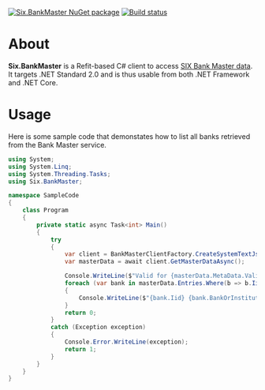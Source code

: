 [![Six.BankMaster NuGet package](https://img.shields.io/nuget/v/Six.BankMaster?logo=nuget&logoColor=white)](https://www.nuget.org/packages/Six.BankMaster/) [![Build status](https://img.shields.io/appveyor/build/0xced/six-bankmaster/main?logo=appveyor&logoColor=white)](https://ci.appveyor.com/project/0xced/six-bankmaster/branch/main)

# About

**Six.BankMaster** is a Refit-based C# client to access [SIX Bank Master data](https://www.six-group.com/en/products-services/banking-services/interbank-clearing/online-services/download-bank-master.html). It targets .NET Standard 2.0 and is thus usable from both .NET Framework and .NET Core.

# Usage

Here is some sample code that demonstates how to list all banks retrieved from the Bank Master service.

```csharp
using System;
using System.Linq;
using System.Threading.Tasks;
using Six.BankMaster;

namespace SampleCode
{
    class Program
    {
        private static async Task<int> Main()
        {
            try
            {
                var client = BankMasterClientFactory.CreateSystemTextJsonClient();
                var masterData = await client.GetMasterDataAsync();

                Console.WriteLine($"Valid for {masterData.MetaData.ValidForClearingDay}");
                foreach (var bank in masterData.Entries.Where(b => b.IidType == IidType.Headquarters))
                {
                    Console.WriteLine($"{bank.Iid} {bank.BankOrInstitutionName} / {bank.CountryCode}-{bank.ZipCode} {bank.PostalAddress ?? bank.DomicileAddress}");
                }
                return 0;
            }
            catch (Exception exception)
            {
                Console.Error.WriteLine(exception);
                return 1;
            }
        }
    }
}
```

